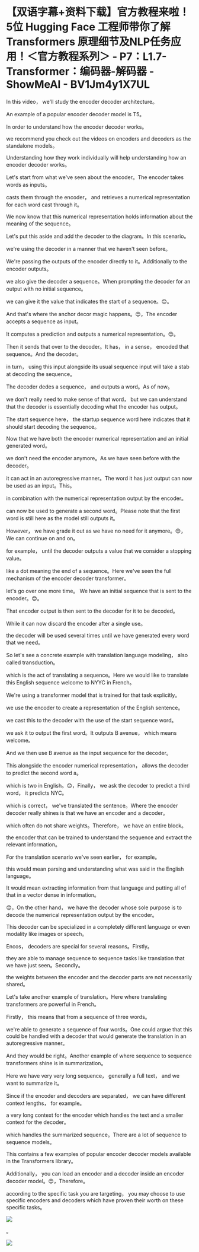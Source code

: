 # 【双语字幕+资料下载】官方教程来啦！5位 Hugging Face 工程师带你了解 Transformers 原理细节及NLP任务应用！＜官方教程系列＞ - P7：L1.7- Transformer：编码器-解码器 - ShowMeAI - BV1Jm4y1X7UL

In this video， we'll study the encoder decoder architecture。

An example of a popular encoder decoder model is T5。

In order to understand how the encoder decoder works。

 we recommend you check out the videos on encoders and decoders as the standalone models。

Understanding how they work individually will help understanding how an encoder decoder works。

Let's start from what we've seen about the encoder。The encoder takes words as inputs。

 casts them through the encoder， and retrieves a numerical representation for each word cast through it。

We now know that this numerical representation holds information about the meaning of the sequence。

Let's put this aside and add the decoder to the diagram。In this scenario。

 we're using the decoder in a manner that we haven't seen before。

We're passing the outputs of the encoder directly to it。Additionally to the encoder outputs。

 we also give the decoder a sequence。When prompting the decoder for an output with no initial sequence。

 we can give it the value that indicates the start of a sequence。😊。

And that's where the anchor decor magic happens。😊，The encoder accepts a sequence as input。

It computes a prediction and outputs a numerical representation。😊。

Then it sends that over to the decoder。It has， in a sense， encoded that sequence。And the decoder。

 in turn， using this input alongside its usual sequence input will take a stab at decoding the sequence。

The decoder dedes a sequence， and outputs a word。As of now。

 we don't really need to make sense of that word， but we can understand that the decoder is essentially decoding what the encoder has output。

The start sequence here， the startup sequence word here indicates that it should start decoding the sequence。

Now that we have both the encoder numerical representation and an initial generated word。

 we don't need the encoder anymore。As we have seen before with the decoder。

 it can act in an autoregressive manner。The word it has just output can now be used as an input。This。

 in combination with the numerical representation output by the encoder。

 can now be used to generate a second word。Please note that the first word is still here as the model still outputs it。

 However， we have grade it out as we have no need for it anymore。😊，We can continue on and on。

 for example， until the decoder outputs a value that we consider a stopping value。

 like a dot meaning the end of a sequence。Here we've seen the full mechanism of the encoder decoder transformer。

 let's go over one more time。 We have an initial sequence that is sent to the encoder。😊。

That encoder output is then sent to the decoder for it to be decoded。

While it can now discard the encoder after a single use。

 the decoder will be used several times until we have generated every word that we need。

So let's see a concrete example with translation language modeling， also called transduction。

 which is the act of translating a sequence。Here we would like to translate this English sequence welcome to NYYC in French。

We're using a transformer model that is trained for that task explicitly。

 we use the encoder to create a representation of the English sentence。

 we cast this to the decoder with the use of the start sequence word。

 we ask it to output the first word。It outputs B avenue， which means welcome。

And we then use B avenue as the input sequence for the decoder。

This alongside the encoder numerical representation， allows the decoder to predict the second word a。

 which is two in English。😊，Finally， we ask the decoder to predict a third word， it predicts NYC。

 which is correct， we've translated the sentence。Where the encoder decoder really shines is that we have an encoder and a decoder。

 which often do not share weights。Therefore， we have an entire block。

 the encoder that can be trained to understand the sequence and extract the relevant information。

For the translation scenario we've seen earlier， for example。

 this would mean parsing and understanding what was said in the English language。

It would mean extracting information from that language and putting all of that in a vector dense in information。

😊，On the other hand， we have the decoder whose sole purpose is to decode the numerical representation output by the encoder。

This decoder can be specialized in a completely different language or even modality like images or speech。

Encos， decoders are special for several reasons。Firstly。

 they are able to manage sequence to sequence tasks like translation that we have just seen。Secondly。

 the weights between the encoder and the decoder parts are not necessarily shared。

Let's take another example of translation。Here where translating transformers are powerful in French。

Firstly， this means that from a sequence of three words。

 we're able to generate a sequence of four words。One could argue that this could be handled with a decoder that would generate the translation in an autoregressive manner。

And they would be right。Another example of where sequence to sequence transformers shine is in summarization。

Here we have very very long sequence， generally a full text， and we want to summarize it。

Since if the encoder and decoders are separated， we can have different context lengths， for example。

 a very long context for the encoder which handles the text and a smaller context for the decoder。

 which handles the summarized sequence。There are a lot of sequence to sequence models。

 This contains a few examples of popular encoder decoder models available in the Transformers library。

Additionally， you can load an encoder and a decoder inside an encoder decoder model。😊，Therefore。

 according to the specific task you are targeting， you may choose to use specific encoders and decoders which have proven their worth on these specific tasks。



![](img/cce5d73b05cbf648b5982557ff9b6810_1.png)

。

![](img/cce5d73b05cbf648b5982557ff9b6810_3.png)
